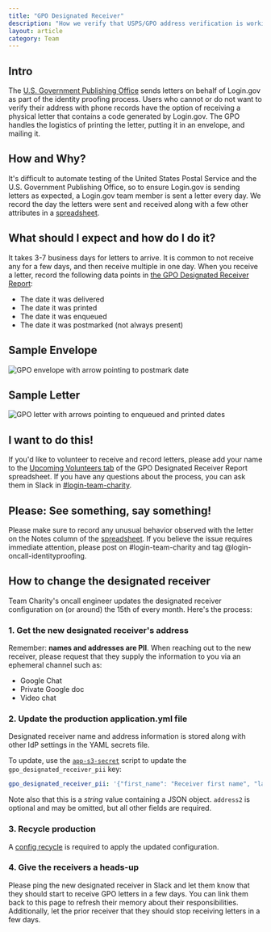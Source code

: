 ```yaml
---
title: "GPO Designated Receiver"
description: "How we verify that USPS/GPO address verification is working as expected"
layout: article
category: Team
---
```


## Intro

The [U.S. Government Publishing Office](https://www.gpo.gov/) sends letters on behalf of Login.gov as part of the identity proofing process. Users who cannot or do not want to verify their address with phone records have the option of receiving a physical letter that contains a code generated by Login.gov. The GPO handles the logistics of printing the letter, putting it in an envelope, and mailing it.

## How and Why?

It's difficult to automate testing of the United States Postal Service and the U.S. Government Publishing Office, so to ensure Login.gov is sending letters as expected, a Login.gov team member is sent a letter every day. We record the day the letters were sent and received along with a few other attributes in a [spreadsheet][the-spreadsheet].

## What should I expect and how do I do it?

It takes 3-7 business days for letters to arrive. It is common to not receive any for a few days, and then receive multiple in one day. When you receive a letter, record the following data points in [the GPO Designated Receiver Report][the-spreadsheet]:

* The date it was delivered
* The date it was printed
* The date it was enqueued
* The date it was postmarked (not always present)

## Sample Envelope

![GPO envelope with arrow pointing to postmark date]({{site.baseurl}}/images/gpo_envelope.jpg)

## Sample Letter

![GPO letter with arrows pointing to enqueued and printed dates]({{site.baseurl}}/images/gpo_letter.jpg)

## I want to do this!

If you'd like to volunteer to receive and record letters, please add your name to the [Upcoming Volunteers tab][upcoming-volunteers] of the GPO Designated Receiver Report spreadsheet. If you have any questions about the process, you can ask them in Slack in [#login-team-charity][team-charity-slack].

## Please: See something, say something!

Please make sure to record any unusual behavior observed with the letter on the Notes column of the [spreadsheet][the-spreadsheet]. If you believe the issue requires immediate attention, please post on #login-team-charity and tag @login-oncall-identityproofing.

## How to change the designated receiver

Team Charity's oncall engineer updates the designated receiver configuration on (or around) the 15th of every month. Here's the process:

### 1. Get the new designated receiver's address

Remember: **names and addresses are PII**. When reaching out to the new receiver, please request that they supply the information to you via an ephemeral channel such as:

* Google Chat
* Private Google doc
* Video chat

### 2. Update the production application.yml file

Designated receiver name and address information is stored along with other IdP settings in the YAML secrets file. 

To update, use the [`app-s3-secret`][app-s3-secret] script to update the `gpo_designated_receiver_pii` key:

```yaml
gpo_designated_receiver_pii: '{"first_name": "Receiver first name", "last_name": "Receiver last name", "address1": "1234 Imaginary Ave.", "address2": "Apt B", "city": "Anytown", "state": "IL", "zipcode": "56789" }'
```

Note also that this is a _string_ value containing a JSON object. `address2` is optional and may be omitted, but all other fields are required. 

### 3. Recycle production

A [config recycle][config-recycle] is required to apply the updated configuration.

### 4. Give the receivers a heads-up

Please ping the new designated receiver in Slack and let them know that they should start to receive GPO letters in a few days. You can link them back to this page to refresh their memory about their responsibilities. Additionally, let the prior receiver that they should stop receiving letters in a few days.

[the-spreadsheet]: https://docs.google.com/spreadsheets/d/1fgRrwNk5GJZbs68Y9JFa4WbmH5OAUKkVrfjNetEh1TY
[upcoming-volunteers]: https://docs.google.com/spreadsheets/d/1fgRrwNk5GJZbs68Y9JFa4WbmH5OAUKkVrfjNetEh1TY/edit#gid=1451916214
[app-s3-secret]: /articles/devops-scripts.html#app-s3-secret
[team-charity-slack]: https://gsa.enterprise.slack.com/archives/C08JUHUQYNA
[config-recycle]: /articles/appdev-deploy.html#config-recycle
